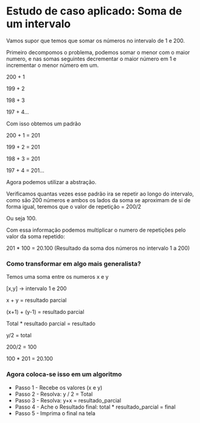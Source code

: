 # Estudo de caso aplicado: Soma de um intervalo

Vamos supor que temos que somar os números no intervalo de 1 e 200.

Primeiro decompomos o problema, podemos somar o menor com o maior numero, e nas somas seguintes decrementar o maior número em 1 e incrementar o menor número em um.

200 + 1

199 + 2

198 + 3

197 + 4…

Com isso obtemos um padrão

200 + 1 = 201

199 + 2 = 201

198 + 3 = 201

197 + 4 = 201…

Agora podemos utilizar a abstração.

Verificamos quantas vezes esse padrão ira se repetir ao longo do intervalo, como são 200 números e ambos os lados da soma se aproximam de si de forma igual, teremos que o valor de repetição = 200/2

Ou seja 100.

Com essa informação podemos multiplicar o numero de repetições pelo valor da soma repetido:

201 * 100 = 20.100 (Resultado da soma dos números no intervalo 1 a 200)

### Como transformar em algo mais generalista?

Temos uma soma entre os numeros x e y

[x,y] → intervalo 1 e 200

x + y = resultado parcial

(x+1) + (y-1) = resultado parcial

Total * resultado parcial = resultado

y/2 = total

200/2 = 100

100 * 201 = 20.100

### Agora coloca-se isso em um algoritmo

- Passo 1 - Recebe os valores (x e y)
- Passo 2 - Resolva: y / 2 = Total
- Passo 3 - Resolva: y+x = resultado_parcial
- Passo 4 - Ache o Resultado final: total * resultado_parcial = final
- Passo 5 - Imprima o final na tela
